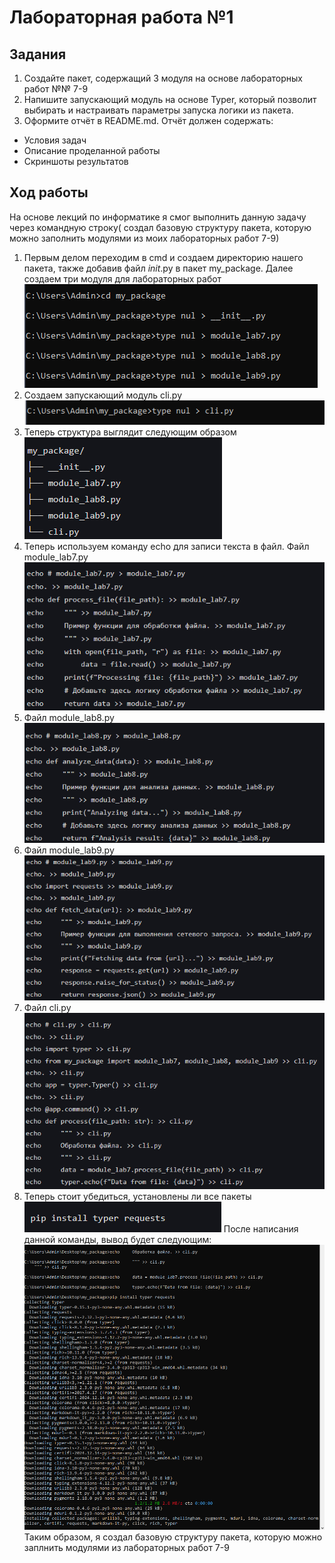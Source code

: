 # Лабораторная работа №1
## Задания
1. Создайте пакет, содержащий 3 модуля на основе лабораторных работ №№ 7-9
2. Напишите запускающий модуль на основе Typer, который позволит выбирать и настраивать параметры запуска логики из пакета.
3. Оформите отчёт в README.md. Отчёт должен содержать:
- Условия задач
- Описание проделанной работы
- Скриншоты результатов
## Ход работы
На основе лекций по информатике я смог выполнить данную задачу через командную строку( создал базовую структуру пакета, которую можно заполнить модулями из моих лабораторных работ 7-9)
1. Первым делом переходим в cmd и создаем директорию нашего пакета, также добавив файл _init_.py в пакет my_package. Далее создаем три модуля для лабораторных работ
![1](1.PNG)
2. Создаем запускающий модуль cli.py 
![2](2.PNG)
3. Теперь структура выглядит следующим образом
![3](3.PNG)
4. Теперь используем команду echo для записи текста в файл. Файл module_lab7.py
![4](4.PNG)
5. Файл module_lab8.py
![5](5.PNG)
6. Файл module_lab9.py
![6](6.PNG)
7. Файл cli.py
![7](7.PNG)
8. Теперь стоит убедиться, установлены ли все пакеты
![8](8.PNG)
После написания данной команды, вывод будет следующим:
![last](last.PNG)
Таким образом, я создал базовую структуру пакета, которую можно заплнить модулями из лабораторных работ 7-9




